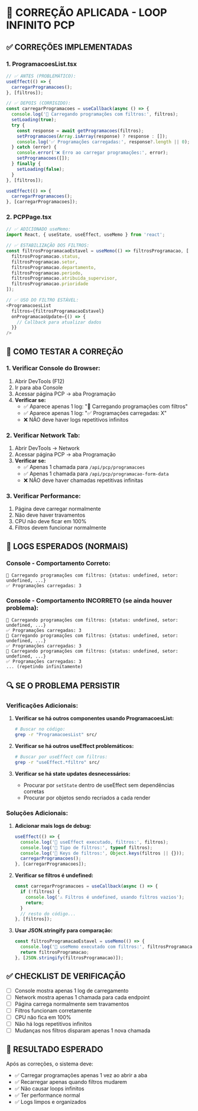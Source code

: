 # 🔧 CORREÇÃO APLICADA - LOOP INFINITO PCP

## ✅ CORREÇÕES IMPLEMENTADAS

### 1. **ProgramacoesList.tsx**
```typescript
// ✅ ANTES (PROBLEMÁTICO):
useEffect(() => {
  carregarProgramacoes();
}, [filtros]);

// ✅ DEPOIS (CORRIGIDO):
const carregarProgramacoes = useCallback(async () => {
  console.log('🔄 Carregando programações com filtros:', filtros);
  setLoading(true);
  try {
    const response = await getProgramacoes(filtros);
    setProgramacoes(Array.isArray(response) ? response : []);
    console.log('✅ Programações carregadas:', response?.length || 0);
  } catch (error) {
    console.error('❌ Erro ao carregar programações:', error);
    setProgramacoes([]);
  } finally {
    setLoading(false);
  }
}, [filtros]);

useEffect(() => {
  carregarProgramacoes();
}, [carregarProgramacoes]);
```

### 2. **PCPPage.tsx**
```typescript
// ✅ ADICIONADO useMemo:
import React, { useState, useEffect, useMemo } from 'react';

// ✅ ESTABILIZAÇÃO DOS FILTROS:
const filtrosProgramacaoEstavel = useMemo(() => filtrosProgramacao, [
  filtrosProgramacao.status,
  filtrosProgramacao.setor,
  filtrosProgramacao.departamento,
  filtrosProgramacao.periodo,
  filtrosProgramacao.atribuida_supervisor,
  filtrosProgramacao.prioridade
]);

// ✅ USO DO FILTRO ESTÁVEL:
<ProgramacoesList
  filtros={filtrosProgramacaoEstavel}
  onProgramacaoUpdate={() => {
    // Callback para atualizar dados
  }}
/>
```

## 🧪 COMO TESTAR A CORREÇÃO

### **1. Verificar Console do Browser:**
1. Abrir DevTools (F12)
2. Ir para aba Console
3. Acessar página PCP → aba Programação
4. **Verificar se:**
   - ✅ Aparece apenas 1 log: "🔄 Carregando programações com filtros"
   - ✅ Aparece apenas 1 log: "✅ Programações carregadas: X"
   - ❌ NÃO deve haver logs repetitivos infinitos

### **2. Verificar Network Tab:**
1. Abrir DevTools → Network
2. Acessar página PCP → aba Programação
3. **Verificar se:**
   - ✅ Apenas 1 chamada para `/api/pcp/programacoes`
   - ✅ Apenas 1 chamada para `/api/pcp/programacao-form-data`
   - ❌ NÃO deve haver chamadas repetitivas infinitas

### **3. Verificar Performance:**
1. Página deve carregar normalmente
2. Não deve haver travamentos
3. CPU não deve ficar em 100%
4. Filtros devem funcionar normalmente

## 🎯 LOGS ESPERADOS (NORMAIS)

### **Console - Comportamento Correto:**
```
🔄 Carregando programações com filtros: {status: undefined, setor: undefined, ...}
✅ Programações carregadas: 3
```

### **Console - Comportamento INCORRETO (se ainda houver problema):**
```
🔄 Carregando programações com filtros: {status: undefined, setor: undefined, ...}
✅ Programações carregadas: 3
🔄 Carregando programações com filtros: {status: undefined, setor: undefined, ...}
✅ Programações carregadas: 3
🔄 Carregando programações com filtros: {status: undefined, setor: undefined, ...}
✅ Programações carregadas: 3
... (repetindo infinitamente)
```

## 🔍 SE O PROBLEMA PERSISTIR

### **Verificações Adicionais:**

1. **Verificar se há outros componentes usando ProgramacoesList:**
   ```bash
   # Buscar no código:
   grep -r "ProgramacoesList" src/
   ```

2. **Verificar se há outros useEffect problemáticos:**
   ```bash
   # Buscar por useEffect com filtros:
   grep -r "useEffect.*filtro" src/
   ```

3. **Verificar se há state updates desnecessários:**
   - Procurar por `setState` dentro de useEffect sem dependências corretas
   - Procurar por objetos sendo recriados a cada render

### **Soluções Adicionais:**

1. **Adicionar mais logs de debug:**
   ```typescript
   useEffect(() => {
     console.log('🔄 useEffect executado, filtros:', filtros);
     console.log('🔄 Tipo de filtros:', typeof filtros);
     console.log('🔄 Keys de filtros:', Object.keys(filtros || {}));
     carregarProgramacoes();
   }, [carregarProgramacoes]);
   ```

2. **Verificar se filtros é undefined:**
   ```typescript
   const carregarProgramacoes = useCallback(async () => {
     if (!filtros) {
       console.log('⚠️ Filtros é undefined, usando filtros vazios');
       return;
     }
     // resto do código...
   }, [filtros]);
   ```

3. **Usar JSON.stringify para comparação:**
   ```typescript
   const filtrosProgramacaoEstavel = useMemo(() => {
     console.log('🔄 useMemo executado com filtros:', filtrosProgramacao);
     return filtrosProgramacao;
   }, [JSON.stringify(filtrosProgramacao)]);
   ```

## ✅ CHECKLIST DE VERIFICAÇÃO

- [ ] Console mostra apenas 1 log de carregamento
- [ ] Network mostra apenas 1 chamada para cada endpoint
- [ ] Página carrega normalmente sem travamentos
- [ ] Filtros funcionam corretamente
- [ ] CPU não fica em 100%
- [ ] Não há logs repetitivos infinitos
- [ ] Mudanças nos filtros disparam apenas 1 nova chamada

## 🎉 RESULTADO ESPERADO

Após as correções, o sistema deve:
- ✅ Carregar programações apenas 1 vez ao abrir a aba
- ✅ Recarregar apenas quando filtros mudarem
- ✅ Não causar loops infinitos
- ✅ Ter performance normal
- ✅ Logs limpos e organizados
